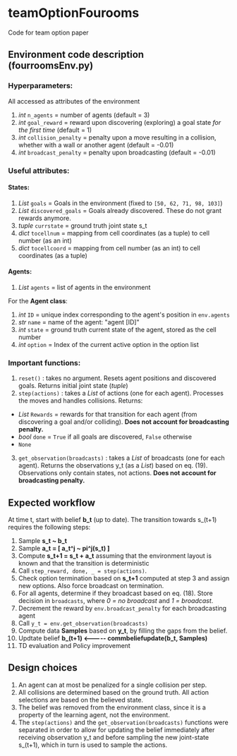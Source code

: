 # teamOptionFourooms
Code for team option paper

## Environment code description (fourroomsEnv.py)

### Hyperparameters:
All accessed as attributes of the environment
1. _int_ `n_agents` = number of agents (default = 3)
2. _int_ `goal_reward` = reward upon discovering (exploring) a goal state _for the first time_ (default = 1)
3. _int_ `collision_penalty` = penalty upon a move resulting in a collision, whether with a wall or another agent (default = -0.01)
4. _int_ `broadcast_penalty` = penalty upon broadcasting (default = -0.01)

### Useful attributes:
#### States:
1. _List_ `goals` = Goals in the environment (fixed to  `[50, 62, 71, 98, 103]`)
2. _List_ `discovered_goals` = Goals already discovered. These do not grant rewards anymore.
3. _tuple_ `currstate` = ground truth joint state s_t
4. _dict_ `tocellnum` = mapping from cell coordinates (as a tuple) to cell number (as an int)
5. _dict_ `tocellcoord` = mapping from cell number (as an int) to cell coordinates (as a tuple)

#### Agents:
1. _List_ `agents` = list of agents in the environment

For the **Agent class**:
1. _int_ `ID` = unique index corresponding to the agent's position in `env.agents`
2. _str_ `name` = name of the agent: "agent [ID]"
3. _int_ `state` = ground truth current state of the agent, stored as the cell number
4. _int_ `option` = Index of the current active option in the option list

### Important functions:
1. `reset()` : takes no argument. Resets agent positions and discovered goals. Returns initial joint state (_tuple_)
2. `step(actions)` : takes a _List_ of actions (one for each agent). Processes the moves and handles collisions. Returns:
  - _List_ `Rewards` = rewards for that transition for each agent (from discovering a goal and/or colliding).
  **Does not account for broadcasting penalty.**
  - _bool_ `done` = `True` if all goals are discovered, `False` otherwise
  - `None`
3. `get_observation(broadcasts)` : takes a _List_ of broadcasts (one for each agent). Returns the observations y_t 
(as a _List_) based on eq. (19). Observations only contain states, not actions. **Does not account for broadcasting penalty.**

## Expected workflow

At time t, start with belief **b_t** (up to date). The transition towards s_(t+1) requires the following steps:

1. Sample **s_t ~ b_t**
2. Sample **a_t = [ a_t^j ~ pi^j(s_t) ]**
3. Compute  **s_t+1 = s_t + a_t** assuming that the environment layout is known and that the transition is deterministic
4. Call `step_reward, done, _ = step(actions)`.
5. Check option termination based on **s_t+1** computed at step 3 and assign new options. Also force broadcast on termination.
6. For all agents, determine if they broadcast based on eq. (18). Store decision in `broadcasts`, where _0 = no broadcast_ and _1 = broadcast_.
7. Decrement the reward by `env.broadcast_penalty` for each broadcasting agent
8. Call `y_t = env.get_observation(broadcasts)`
9. Compute data **Samples** based on **y_t**, by filling the gaps from the belief. 
10. Updtate belief **b_(t+1) <----- commbeliefupdate(b_t, Samples)**
11. TD evaluation and Policy improvement

## Design choices

1. An agent can at most be penalized for a single collision per step.
2. All collisions are determined based on the ground truth. All action selections are based on the believed state.
2. The belief was removed from the environment class, since it is a property of the learning agent, not the environment.
3. The `step(actions)` and the `get_observation(broadcasts)` functions were separated in order to allow for updating the
belief immediately after receiving observation y_t and before sampling the new joint-state s_(t+1), which in turn is used to sample the actions.


